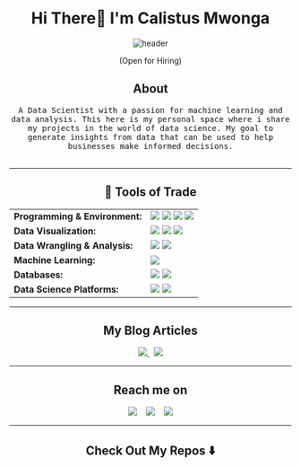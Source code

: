 

<h1 align="center"> Hi There👋 I'm Calistus Mwonga </h1>
<div align="center">
  <img src="https://github.com/Ileriayo/ileriayo/blob/master/images/header.gif" alt="header"/>
</div>
<p align="center"> (Open for Hiring)</p>

<h2 align="center" style="border: none;"> About</h2>
<p align="center">
  <samp> A Data Scientist with a passion for machine learning and data analysis. This here is my personal space where i share my projects in the world of data science. My goal to generate insights from data that can be used to help businesses make informed decisions. 
  </samp>
  <br> <br>
</p>

<hr>

<h2 align="center">🔭 Tools of Trade</h2>

<table align="center" style="border-collapse: collapse; border: none;">
  <tr style="border: none;">
    <td style="border: none;"><strong>Programming & Environment:</strong></td>
    <td style="border: none;">
      <img src="https://img.shields.io/badge/Python-3776AB?style=for-the-badge&logo=python&logoColor=white" />
      <img src="https://img.shields.io/badge/Jupyter-F37626?style=for-the-badge&logo=jupyter&logoColor=white" />
      <img src="https://img.shields.io/badge/Colab-F9AB00?style=for-the-badge&logo=googlecolab&logoColor=black" />
      <img src="https://img.shields.io/badge/VSCode-007ACC?style=for-the-badge&logo=visual-studio-code&logoColor=white" />
    </td>
  </tr>

  <tr style="border: none;">
    <td style="border: none;"><strong>Data Visualization:</strong></td>
    <td style="border: none;">
      <img src="https://img.shields.io/badge/Matplotlib-000000?style=for-the-badge&logo=matplotlib&logoColor=white" />
      <img src="https://img.shields.io/badge/Seaborn-072A40?style=for-the-badge&logoColor=white" />
      <img src="https://img.shields.io/badge/Tableau-E97627?style=for-the-badge&logo=tableau&logoColor=white" />
    </td>
  </tr>

  <tr style="border: none;">
    <td style="border: none;"><strong>Data Wrangling & Analysis:</strong></td>
    <td style="border: none;">
      <img src="https://img.shields.io/badge/Pandas-150458?style=for-the-badge&logo=pandas&logoColor=white" />
      <img src="https://img.shields.io/badge/NumPy-013243?style=for-the-badge&logo=numpy&logoColor=white" />
    </td>
  </tr>

  <tr style="border: none;">
    <td style="border: none;"><strong>Machine Learning:</strong></td>
    <td style="border: none;">
      <img src="https://img.shields.io/badge/Scikit--Learn-F7931E?style=for-the-badge&logo=scikit-learn&logoColor=white" />
    </td>
  </tr>

<tr style="border: none;">
  <td style="border: none;"><strong>Databases:</strong></td>
  <td style="border: none;">
    <img src="https://img.shields.io/badge/MySQL-4479A1?style=for-the-badge&logo=mysql&logoColor=white" />
    <img src="https://img.shields.io/badge/SQL%20Server-CC2927?style=for-the-badge&logo=microsoftsqlserver&logoColor=white" />
  </td>
</tr>


  <tr style="border: none;">
    <td style="border: none;"><strong>Data Science Platforms:</strong></td>
    <td style="border: none;">
      <img src="https://img.shields.io/badge/Kaggle-20BEFF?style=for-the-badge&logo=kaggle&logoColor=white" />
      <img src="https://img.shields.io/badge/Zindi-Africa-orange?style=for-the-badge" />
    </td>
  </tr>
</table>


<hr>

<h2 align="center" style="border: none;"> My Blog Articles</h2>
<p align="center">
  <a href="https://www.youtube.com/@YourChannelName" target="_blank">
  <img src="https://img.shields.io/badge/YouTube-FF0000?style=for-the-badge&logo=youtube&logoColor=white" />
</a>&nbsp;
  <a target="_blank" href="https://medium.com/@ileriayoadebiyi"><img src="https://img.shields.io/badge/Medium%20-%231572B6.svg?&style=for-the-badge&logo=medium&logoColor=white" /></a>
</p>

<hr>

<h2 align="center" style="border: none;"> Reach me on</h2>
<p align="center">
  <a target="_blank" href="https://www.linkedin.com/in/calistus-mwonga-0b7549341/"><img src="https://img.shields.io/badge/linkedin-%230077B5.svg?&style=for-the-badge&logo=linkedin&logoColor=white" /></a>&nbsp;&nbsp;&nbsp;
  <a href="mailto:calistusmwonga@gmail.com?subject=Hello%20Ileri,%20From%20Github"><img src="https://img.shields.io/badge/gmail-%23D14836.svg?&style=for-the-badge&logo=gmail&logoColor=white" /></a>&nbsp;&nbsp;&nbsp;
  <a href="https://x.com/KKlisters">
  <img src="https://img.shields.io/badge/-000000?style=for-the-badge&logo=x&logoColor=white" />
</a>
 



</p>

<hr>

<h2 align="center" style="border: none;">Check Out My Repos ⬇️ </h2>



